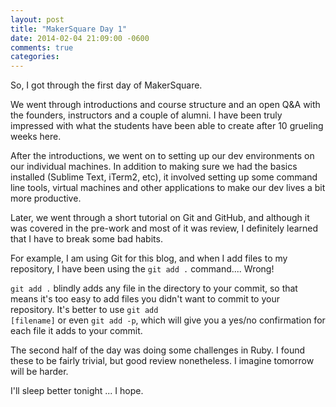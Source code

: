 ```yaml
---
layout: post
title: "MakerSquare Day 1"
date: 2014-02-04 21:09:00 -0600
comments: true
categories:
---
```

So, I got through the first day of MakerSquare.

We went through introductions and course structure and an open Q&A with the founders, instructors and a couple of alumni. I have been truly impressed with what the students have been able to create after 10 grueling weeks here.
<!-- more -->
After the introductions, we went on to setting up our dev environments on our individual machines. In addition to making sure we had the basics installed (Sublime Text, iTerm2, etc), it involved setting up some command line tools, virtual machines and other applications to make our dev lives a bit more productive.

Later, we went through a short tutorial on Git and GitHub, and although it was covered in the pre-work and most of it was review, I definitely learned that I have to break some bad habits.

For example, I am using Git for this blog, and when I add files to my repository, I have been using the <code>git add .</code> command.... Wrong!

<code>git add .</code> blindly adds any file in the directory to your commit, so that means it's too easy to add files you didn't want to commit to your repository. It's better to use <code>git add [filename]</code> or even <code>git add -p</code>, which will give you a yes/no confirmation for each file it adds to your commit.

The second half of the day was doing some challenges in Ruby. I found these to be fairly trivial, but good review nonetheless. I imagine tomorrow will be harder.

I'll sleep better tonight ... I hope.
